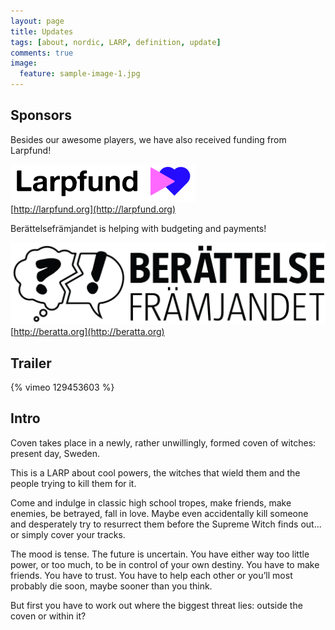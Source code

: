 ```yaml
---
layout: page
title: Updates
tags: [about, nordic, LARP, definition, update]
comments: true
image:
  feature: sample-image-1.jpg
---
```

## Sponsors
Besides our awesome players, we have also received funding from Larpfund!

![Larpfund](/images/larpfundlogo.png)  
[http://larpfund.org](http://larpfund.org)

Berättelsefrämjandet is helping with budgeting and payments!

![Berättelsefrämjandet](/images/bf_logo_1rad.png)  
[http://beratta.org](http://beratta.org)

## Trailer

{% vimeo 129453603 %}

## Intro

Coven takes place in a newly, rather unwillingly, formed coven of witches: present day, Sweden. 

This is a LARP about cool powers, the witches that wield them and the people trying to kill them for it.

Come and indulge in classic high school tropes, make friends, make enemies, be betrayed, fall in love. Maybe even accidentally kill someone and desperately try to resurrect them before the Supreme Witch finds out... or simply cover your tracks.

The mood is tense. The future is uncertain. You have either way too little power, or too much, to be in control of your own destiny. You have to make friends. You have to trust. You have to help each other or you’ll most probably die soon, maybe sooner than you think.

But first you have to work out where the biggest threat lies: outside the coven or within it?
